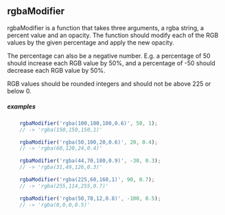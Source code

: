 ## rgbaModifier

rgbaModifier is a function that takes three arguments, a rgba string, a percent value and an opacity. The function should modify each of the RGB values by the given percentage and apply the new opacity.

The percentage can also be a negative number. E.g. a percentage of 50 should increase each RGB value by 50%, and a percentage of -50 should decrease each RGB value by 50%.

RGB values should be rounded integers and should not be above 225 or below 0.

##### examples



```javascript
    rgbaModifier('rgba(100,100,100,0.6)', 50, 1);
    // -> 'rgba(150,150,150,1)'
```

```javascript
    rgbaModifier('rgba(50,100,20,0.6)', 20, 0.4);
    // -> 'rgba(60,120,24,0.4)'
```

```javascript
    rgbaModifier('rgba(44,70,180,0.9)', -30, 0.3);
    // -> 'rgba(31,49,126,0.3)'
```

```javascript
    rgbaModifier('rgba(225,60,160,1)', 90, 0.7);
    // -> 'rgba(255,114,255,0.7)'
```

```javascript
    rgbaModifier('rgba(50,78,12,0.8)', -100, 0.5);
    // -> 'rgba(0,0,0,0.5)'
```
